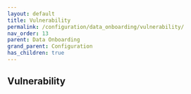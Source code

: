 ```yaml
---
layout: default
title: Vulnerability
permalink: /configuration/data_onboarding/vulnerability/
nav_order: 13
parent: Data Onboarding
grand_parent: Configuration
has_children: true
---
```


## **Vulnerability**